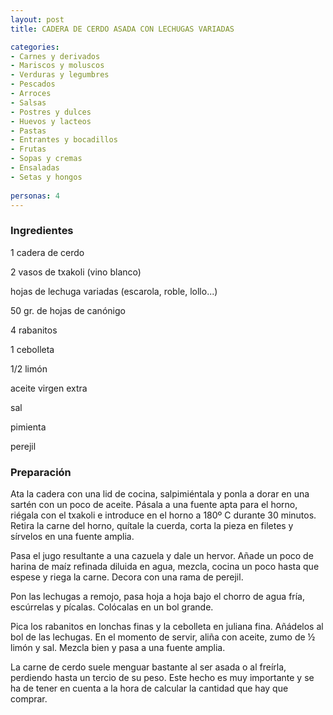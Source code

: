 ```yaml
---
layout: post
title: CADERA DE CERDO ASADA CON LECHUGAS VARIADAS

categories:
- Carnes y derivados
- Mariscos y moluscos
- Verduras y legumbres
- Pescados
- Arroces
- Salsas
- Postres y dulces
- Huevos y lacteos
- Pastas
- Entrantes y bocadillos
- Frutas
- Sopas y cremas
- Ensaladas
- Setas y hongos
 
personas: 4 
---
```


<h3>Ingredientes</h3>
1 cadera de cerdo

2 vasos de txakoli (vino blanco)

hojas de lechuga variadas (escarola, roble, lollo...)

50 gr. de hojas de canónigo

4 rabanitos

1 cebolleta

1/2 limón

aceite virgen extra

sal

pimienta

perejil

<h3>Preparación</h3>
Ata la cadera con una lid de cocina, salpimiéntala y ponla a dorar en una sartén con un poco de aceite. Pásala a una fuente apta para el horno, riégala con el txakoli e introduce en el horno a 180&ordm; C durante 30 minutos. Retira la carne del horno, quítale la cuerda, corta la pieza en filetes y sírvelos en una fuente amplia.

Pasa el jugo resultante a una cazuela y dale un hervor. Añade un poco de harina de maíz refinada diluida en agua, mezcla, cocina un poco hasta que espese y riega la carne. Decora con una rama de perejil.

Pon las lechugas a remojo, pasa hoja a hoja bajo el chorro de agua fría, escúrrelas y pícalas. Colócalas en un bol grande.

Pica los rabanitos en lonchas finas y la cebolleta en juliana fina. Añádelos al bol de las lechugas. En el momento de servir, aliña con aceite, zumo de &frac12; limón y sal. Mezcla bien y pasa a una fuente amplia.

La carne de cerdo suele menguar bastante al ser asada o al freírla, perdiendo hasta un tercio de su peso. Este hecho es muy importante y se ha de tener en cuenta a la hora de calcular la cantidad que hay que comprar.

